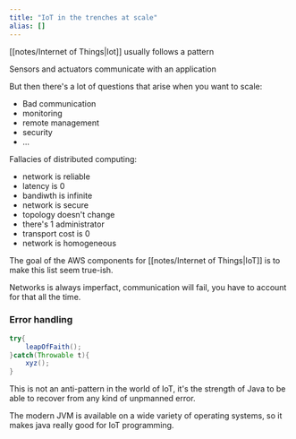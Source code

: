 ```yaml
---
title: "IoT in the trenches at scale"
alias: []
---
```

[[notes/Internet of Things|Iot]] usually follows a pattern

Sensors and actuators communicate with an application

But then there's a lot of questions that arise when you want to scale: 
- Bad communication
- monitoring
- remote management
- security
- ...

Fallacies of distributed computing:
- network is reliable
- latency is 0
- bandiwth is infinite
- network is secure
- topology doesn't change
- there's 1 administrator
- transport cost is 0
- network is homogeneous

The goal of the AWS components for [[notes/Internet of Things|IoT]] is to make this list seem true-ish.

Networks is always imperfact, communication will fail, you have to account for that all the time.

### Error handling

```java
try{
	leapOfFaith();
}catch(Throwable t){
	xyz();
}
```
This is not an anti-pattern in the world of IoT, it's the strength of Java to be able to recover from any kind of unpmanned error.

The modern JVM is available on a wide variety of operating systems, so it makes java really good for IoT programming.
